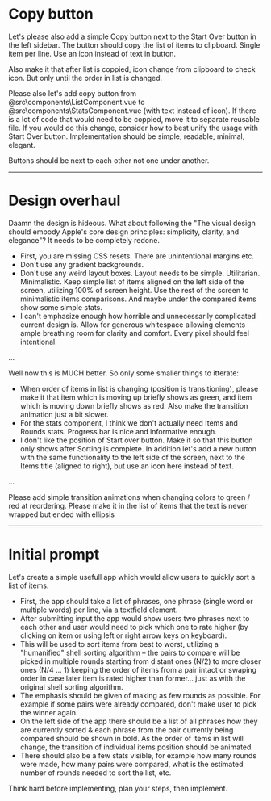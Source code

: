 

# Copy button

Let's please also add a simple Copy button next to the Start Over button in the left sidebar. The button should copy the list of items to clipboard. Single item per line. Use an icon instead of text in button.

Also make it that after list is coppied, icon change from clipboard to check icon. But only until the order in list is changed.

Please also let's add copy button from @src\components\ListComponent.vue to @src\components\StatsComponent.vue (with text instead of icon). If there is a lot of code that would need to be coppied, move it to separate reusable file. If you would do this change, consider how to best unify the usage with Start Over button. Implementation should be simple, readable, minimal, elegant.

Buttons should be next to each other not one under another.

---

# Design overhaul

Daamn the design is hideous. What about following the "The visual design should embody Apple's core design principles: simplicity, clarity, and elegance"? It needs to be completely redone.

- First, you are missing CSS resets. There are unintentional margins etc.
- Don't use any gradient backgrounds.
- Don't use any weird layout boxes. Layout needs to be simple. Utilitarian. Minimalistic. Keep simple list of items aligned on the left side of the screen, utilizing 100% of screen height. Use the rest of the screen to minimalistic items comparisons. And maybe under the compared items show some simple stats.
- I can't emphasize enough how horrible and unnecessarily complicated current design is. Allow for generous whitespace allowing elements ample breathing room for clarity and comfort. Every pixel should feel intentional.

...

Well now this is MUCH better. So only some smaller things to itterate:

- When order of items in list is changing (position is transitioning), please make it that item which is moving up briefly shows as green, and item which is moving down briefly shows as red. Also make the transition animation just a bit slower.
- For the stats component, I think we don't actually need Items and Rounds stats. Progress bar is nice and informative enough.
- I don't like the position of Start over button. Make it so that this button only shows after Sorting is complete. In addition let's add a new button with the same functionality to the left side of the screen, next to the Items title (aligned to right), but use an icon here instead of text.

...

Please add simple transition animations when changing colors to green / red at reordering.
Please make it in the list of items that the text is never wrapped but ended with ellipsis

---

# Initial prompt

Let's create a simple usefull app which would allow users to quickly sort a list of items.

- First, the app should take a list of phrases, one phrase (single word or multiple words) per line, via a textfield element.
- After submitting input the app would show users two phrases next to each other and user would need to pick which one to rate higher (by clicking on item or using left or right arrow keys on keyboard).
- This will be used to sort items from best to worst, utilizing a "humanified" shell sorting algorithm – the pairs to compare will be picked in multiple rounds starting from distant ones (N/2) to more closer ones (N/4 ... 1) keeping the order of items from a pair intact or swaping order in case later item is rated higher than former... just as with the original shell sorting algorithm.
- The emphasis should be given of making as few rounds as possible. For example if some pairs were already compared, don't make user to pick the winner again.
- On the left side of the app there should be a list of all phrases how they are currently sorted & each phrase from the pair currently being compared should be shown in bold. As the order of items in list will change, the transition of individual items position should be animated.
- There should also be a few stats visible, for example how many rounds were made, how many pairs were compared, what is the estimated number of rounds needed to sort the list, etc.

Think hard before implementing, plan your steps, then implement.
